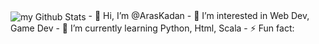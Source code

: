 <img align="center" src="https://github-readme-stats.vercel.app/api?username=madushadhanushka&include_all_commits=true&count_private=true&show_icons=true&line_height=20&title_color=2B5BBD&icon_color=1124BB&text_color=A1A1A1&bg_color=0,000000,130F40" alt="my Github Stats"/>
- 👋 Hi, I’m @ArasKadan 
- 👀 I’m interested in Web Dev, Game Dev
- 🌱 I’m currently learning Python, Html, Scala
- ⚡ Fun fact: 

<!---
ArasKadan/ArasKadan is a ✨ special ✨ repository because its `README.md` (this file) appears on your GitHub profile.
You can click the Preview link to take a look at your changes.
--->
